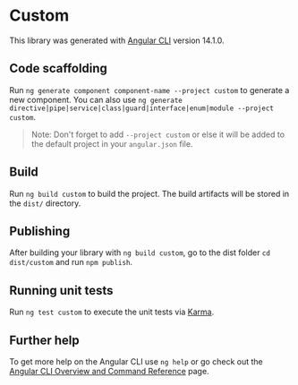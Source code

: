 # Custom

This library was generated with [Angular CLI](https://github.com/angular/angular-cli) version 14.1.0.

## Code scaffolding

Run `ng generate component component-name --project custom` to generate a new component. You can also use `ng generate directive|pipe|service|class|guard|interface|enum|module --project custom`.
> Note: Don't forget to add `--project custom` or else it will be added to the default project in your `angular.json` file. 

## Build

Run `ng build custom` to build the project. The build artifacts will be stored in the `dist/` directory.

## Publishing

After building your library with `ng build custom`, go to the dist folder `cd dist/custom` and run `npm publish`.

## Running unit tests

Run `ng test custom` to execute the unit tests via [Karma](https://karma-runner.github.io).

## Further help

To get more help on the Angular CLI use `ng help` or go check out the [Angular CLI Overview and Command Reference](https://angular.io/cli) page.
